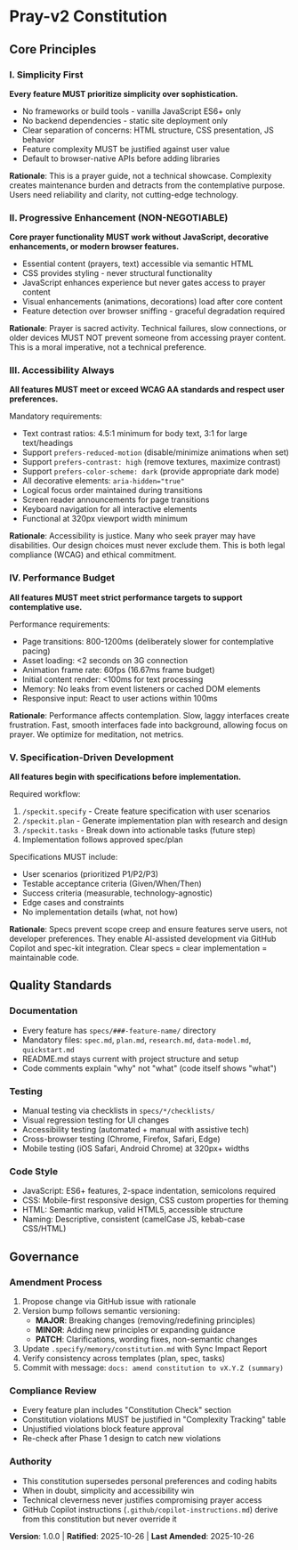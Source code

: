 <!--
Sync Impact Report - Constitution Update
=========================================
Version Change: [Initial] → 1.0.0
Change Type: MINOR (Initial ratification)
Date: 2025-10-26

Modified Principles:
- All principles defined for first time

Added Sections:
- Core Principles (5 principles)
- Quality Standards
- Governance

Templates Status:
- ✅ .specify/templates/plan-template.md - Constitution Check section aligns
- ✅ .specify/templates/spec-template.md - Success criteria align with performance/accessibility
- ✅ .specify/templates/tasks-template.md - No changes needed

Follow-up TODOs:
- None - all placeholders filled

Rationale:
This is the initial ratification of the pray-v2 constitution, establishing core
principles for a static web prayer guide application focused on simplicity,
accessibility, and progressive enhancement.
-->

# Pray-v2 Constitution

## Core Principles

### I. Simplicity First

**Every feature MUST prioritize simplicity over sophistication.**

- No frameworks or build tools - vanilla JavaScript ES6+ only
- No backend dependencies - static site deployment only
- Clear separation of concerns: HTML structure, CSS presentation, JS behavior
- Feature complexity MUST be justified against user value
- Default to browser-native APIs before adding libraries

**Rationale**: This is a prayer guide, not a technical showcase. Complexity creates
maintenance burden and detracts from the contemplative purpose. Users need
reliability and clarity, not cutting-edge technology.

### II. Progressive Enhancement (NON-NEGOTIABLE)

**Core prayer functionality MUST work without JavaScript, decorative enhancements,
or modern browser features.**

- Essential content (prayers, text) accessible via semantic HTML
- CSS provides styling - never structural functionality
- JavaScript enhances experience but never gates access to prayer content
- Visual enhancements (animations, decorations) load after core content
- Feature detection over browser sniffing - graceful degradation required

**Rationale**: Prayer is sacred activity. Technical failures, slow connections, or
older devices MUST NOT prevent someone from accessing prayer content. This is a
moral imperative, not a technical preference.

### III. Accessibility Always

**All features MUST meet or exceed WCAG AA standards and respect user preferences.**

Mandatory requirements:
- Text contrast ratios: 4.5:1 minimum for body text, 3:1 for large text/headings
- Support `prefers-reduced-motion` (disable/minimize animations when set)
- Support `prefers-contrast: high` (remove textures, maximize contrast)
- Support `prefers-color-scheme: dark` (provide appropriate dark mode)
- All decorative elements: `aria-hidden="true"`
- Logical focus order maintained during transitions
- Screen reader announcements for page transitions
- Keyboard navigation for all interactive elements
- Functional at 320px viewport width minimum

**Rationale**: Accessibility is justice. Many who seek prayer may have disabilities.
Our design choices must never exclude them. This is both legal compliance (WCAG)
and ethical commitment.

### IV. Performance Budget

**All features MUST meet strict performance targets to support contemplative use.**

Performance requirements:
- Page transitions: 800-1200ms (deliberately slower for contemplative pacing)
- Asset loading: <2 seconds on 3G connection
- Animation frame rate: 60fps (16.67ms frame budget)
- Initial content render: <100ms for text processing
- Memory: No leaks from event listeners or cached DOM elements
- Responsive input: React to user actions within 100ms

**Rationale**: Performance affects contemplation. Slow, laggy interfaces create
frustration. Fast, smooth interfaces fade into background, allowing focus on
prayer. We optimize for meditation, not metrics.

### V. Specification-Driven Development

**All features begin with specifications before implementation.**

Required workflow:
1. `/speckit.specify` - Create feature specification with user scenarios
2. `/speckit.plan` - Generate implementation plan with research and design
3. `/speckit.tasks` - Break down into actionable tasks (future step)
4. Implementation follows approved spec/plan

Specifications MUST include:
- User scenarios (prioritized P1/P2/P3)
- Testable acceptance criteria (Given/When/Then)
- Success criteria (measurable, technology-agnostic)
- Edge cases and constraints
- No implementation details (what, not how)

**Rationale**: Specs prevent scope creep and ensure features serve users, not
developer preferences. They enable AI-assisted development via GitHub Copilot
and spec-kit integration. Clear specs = clear implementation = maintainable code.

## Quality Standards

### Documentation

- Every feature has `specs/###-feature-name/` directory
- Mandatory files: `spec.md`, `plan.md`, `research.md`, `data-model.md`, `quickstart.md`
- README.md stays current with project structure and setup
- Code comments explain "why" not "what" (code itself shows "what")

### Testing

- Manual testing via checklists in `specs/*/checklists/`
- Visual regression testing for UI changes
- Accessibility testing (automated + manual with assistive tech)
- Cross-browser testing (Chrome, Firefox, Safari, Edge)
- Mobile testing (iOS Safari, Android Chrome) at 320px+ widths

### Code Style

- JavaScript: ES6+ features, 2-space indentation, semicolons required
- CSS: Mobile-first responsive design, CSS custom properties for theming
- HTML: Semantic markup, valid HTML5, accessible structure
- Naming: Descriptive, consistent (camelCase JS, kebab-case CSS/HTML)

## Governance

### Amendment Process

1. Propose change via GitHub issue with rationale
2. Version bump follows semantic versioning:
   - **MAJOR**: Breaking changes (removing/redefining principles)
   - **MINOR**: Adding new principles or expanding guidance
   - **PATCH**: Clarifications, wording fixes, non-semantic changes
3. Update `.specify/memory/constitution.md` with Sync Impact Report
4. Verify consistency across templates (plan, spec, tasks)
5. Commit with message: `docs: amend constitution to vX.Y.Z (summary)`

### Compliance Review

- Every feature plan includes "Constitution Check" section
- Constitution violations MUST be justified in "Complexity Tracking" table
- Unjustified violations block feature approval
- Re-check after Phase 1 design to catch new violations

### Authority

- This constitution supersedes personal preferences and coding habits
- When in doubt, simplicity and accessibility win
- Technical cleverness never justifies compromising prayer access
- GitHub Copilot instructions (`.github/copilot-instructions.md`) derive from
  this constitution but never override it

**Version**: 1.0.0 | **Ratified**: 2025-10-26 | **Last Amended**: 2025-10-26
